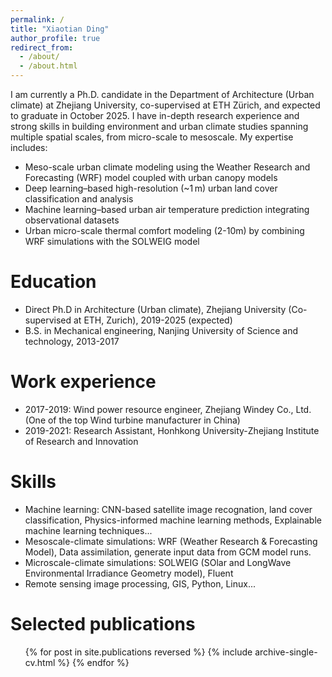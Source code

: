 ```yaml
---
permalink: /
title: "Xiaotian Ding"
author_profile: true
redirect_from: 
  - /about/
  - /about.html
---
```


I am currently a Ph.D. candidate in the Department of Architecture (Urban climate) at Zhejiang University, co-supervised at ETH Zürich, and expected to graduate in October 2025.
I have in-depth research experience and strong skills in building environment and urban climate studies spanning multiple spatial scales, from micro-scale to mesoscale. 
My expertise includes:
* Meso-scale urban climate modeling using the Weather Research and Forecasting (WRF) model coupled with urban canopy models
* Deep learning–based high-resolution (~1 m) urban land cover classification and analysis
* Machine learning–based urban air temperature prediction integrating observational datasets
* Urban micro-scale thermal comfort modeling (2-10m) by combining WRF simulations with the SOLWEIG model

Education
======
* Direct Ph.D in Architecture (Urban climate), Zhejiang University (Co-supervised at ETH, Zurich), 2019-2025 (expected)
* B.S. in Mechanical engineering, Nanjing University of Science and technology, 2013-2017

Work experience
======
* 2017-2019: Wind power resource engineer, Zhejiang Windey Co., Ltd. (One of the top Wind turbine manufacturer in China)
* 2019-2021: Research Assistant, Honhkong University-Zhejiang Institute of Research and Innovation
  
Skills
======
* Machine learning: CNN-based satellite image recognation, land cover classification, Physics-informed machine learning methods, Explainable machine learning techniques...
* Mesoscale-climate simulations: WRF (Weather Research & Forecasting Model), Data assimilation, generate input data from GCM model runs.
* Microscale-climate simulations: SOLWEIG (SOlar and LongWave Environmental Irradiance Geometry model), Fluent
* Remote sensing image processing, GIS, Python, Linux...

Selected publications
======
  <ul>{% for post in site.publications reversed %}
    {% include archive-single-cv.html %}
  {% endfor %}</ul>
  
